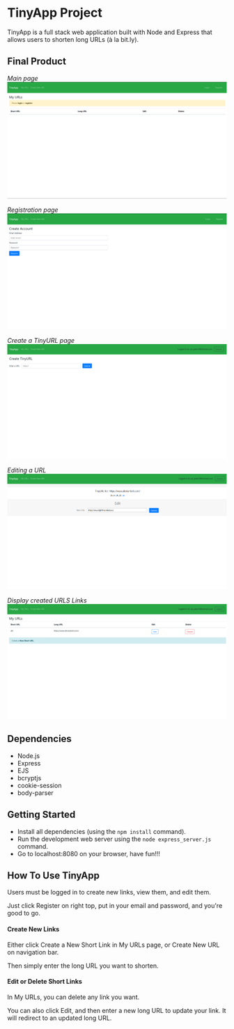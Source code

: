 # TinyApp Project

TinyApp is a full stack web application built with Node and Express that allows users to shorten long URLs (à la bit.ly).

## Final Product


*Main page*
![Alt text](/docs/MainPage.png)

*Registration page*
![Alt text](/docs/Register.png)

*Create a TinyURL page*
![Alt text](/docs/CreateTinyURL.png)

*Editing a URL*
![Alt text](/docs/EditURL.png)

*Display created URLS Links*
![Alt text](/docs/DisplayURLS.png)


## Dependencies


- Node.js
- Express
- EJS
- bcryptjs
- cookie-session
- body-parser


## Getting Started

- Install all dependencies (using the `npm install` command).
- Run the development web server using the `node express_server.js` command.
- Go to localhost:8080 on your browser, have fun!!!

## How To Use TinyApp

Users must be logged in to create new links, view them, and edit them.

Just click Register on right top, put in your email and password, and you're good to go.

#### Create New Links

Either click Create a New Short Link in My URLs page, or Create New URL on navigation bar.

Then simply enter the long URL you want to shorten.

#### Edit or Delete Short Links

In My URLs, you can delete any link you want.

You can also click Edit, and then enter a new long URL to update your link. It will redirect to an updated long URL.